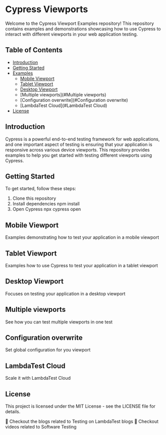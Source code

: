 # Cypress Viewports

Welcome to the Cypress Viewport Examples repository! This repository contains examples and demonstrations showcasing how to use Cypress to interact with different viewports in your web application testing.

## Table of Contents

- [Introduction](#introduction)
- [Getting Started](#getting-started)
- [Examples](#examples)
  - [Mobile Viewport](#mobile-viewport)
  - [Tablet Viewport](#tablet-viewport)
  - [Desktop Viewport](#desktop-viewport)
  - [Multiple viewports](#Multiple viewports)
  - [Configuration overwrite](#Configuration overwrite)
  - [LambdaTest Cloud](#LambdaTest Cloud)
- [License](#license)

## Introduction

Cypress is a powerful end-to-end testing framework for web applications, and one important aspect of testing is ensuring that your application is responsive across various device viewports. This repository provides examples to help you get started with testing different viewports using Cypress.


## Getting Started

To get started, follow these steps:

1. Clone this repository
2. Install dependencies
      npm install
2. Open Cypress
npx cypress open

## Mobile Viewport
Examples demonstrating how to test your application in a mobile viewport

## Tablet Viewport
Examples how to use Cypress to test your application in a tablet viewport

## Desktop Viewport
Focuses on testing your application in a desktop viewport

## Multiple viewports
See how you can test multiple viewports in one test

## Configuration overwrite
Set global configuration for you viewport

## LambdaTest Cloud
Scale it with LambdaTest Cloud


## License
This project is licensed under the MIT License - see the LICENSE file for details.

💭 Checkout the blogs related to Testing on LambdaTest blogs
🔖 Checkout videos related to Software Testing 
